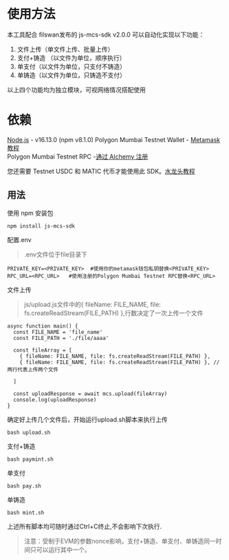 # 使用方法

本工具配合 filswan发布的 js-mcs-sdk v2.0.0 可以自动化实现以下功能：

 1. 文件上传（单文件上传、批量上传）
 2. 支付+铸造 （以文件为单位，顺序执行）
 3. 单支付（以文件为单位，只支付不铸造）
 4. 单铸造（以文件为单位，只铸造不支付）

以上四个功能均为独立模块，可视网络情况搭配使用

# 依赖
[Node.js](https://nodejs.org/en/) - v16​​.13.0 (npm v8.1.0)
Polygon Mumbai Testnet Wallet - [Metamask 教程](https://docs.filswan.com/getting-started/beginner-walkthrough/public-testnet/setup-metamask)  
Polygon Mumbai Testnet RPC -[通过 Alchemy 注册](https://www.alchemy.com/)

您还需要 Testnet USDC 和 MATIC 代币才能使用此 SDK。[水龙头教程](https://docs.filswan.com/development-resource/swan-token-contract/acquire-testnet-usdc-and-matic-tokens)

## 用法

使用 npm 安装包

    npm install js-mcs-sdk

配置.env

> .env文件位于file目录下

    PRIVATE_KEY=<PRIVATE_KEY>  #使用你的metamask钱包私钥替换<PRIVATE_KEY>
    RPC_URL=<RPC_URL>   #使用注册的Polygon Mumbai Testnet RPC替换<RPC_URL>


文件上传 

> 	js/upload.js文件中的{ fileName: FILE_NAME, file: fs.createReadStream(FILE_PATH) },行数决定了一次上传一个文件

    async function main() {
      const FILE_NAME = 'file_name'
      const FILE_PATH = './file/aaaa'
    
      const fileArray = [
        { fileName: FILE_NAME, file: fs.createReadStream(FILE_PATH) },
        { fileName: FILE_NAME, file: fs.createReadStream(FILE_PATH) }, //两行代表上传两个文件
    
      ]
    
      const uploadResponse = await mcs.upload(fileArray)
      console.log(uploadResponse)
    }
确定好上传几个文件后，开始运行upload.sh脚本来执行上传

    bash upload.sh



支付+铸造

    bash paymint.sh

单支付

    bash pay.sh

单铸造

    bash mint.sh


上述所有脚本均可随时通过Ctrl+C终止,不会影响下次执行.

> 注意：受制于EVM的参数nonce影响，支付+铸造、单支付、单铸造同一时间只可以运行其中一个。

